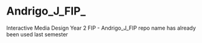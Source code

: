 # Andrigo_J_FIP_
Interactive Media Design Year 2 FIP - Andrigo_J_FIP repo name has already been used last semester
